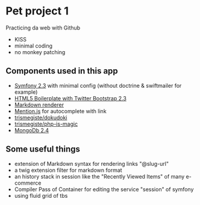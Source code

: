 # Pet project 1

Practicing da web with Github

 * KISS
 * minimal coding
 * no monkey patching

## Components used in this app

 * [Symfony 2.3](http://symfony.com/) with minimal config (without doctrine & swiftmailer for example)
 * [HTML5 Boilerplate with Twitter Bootstrap 2.3](http://html5boilerplate.com/)
 * [Markdown renderer](https://github.com/michelf/php-markdown)
 * [Mention.js](https://github.com/jakiestfu/Mention.js) for autocomplete with link
 * [trismegiste/dokudoki](https://github.com/Trismegiste/DokudokiBundle)
 * [trismegiste/php-is-magic](https://github.com/Trismegiste/Php-Is-Magic)
 * [MongoDb 2.4](http://mongodb.com)

## Some useful things

 * extension of Markdown syntax for rendering links "@slug-url"
 * a twig extension filter for markdown format
 * an history stack in session like the "Recently Viewed Items" of many e-commerce
 * Compiler Pass of Container for editing the service "session" of symfony
 * using fluid grid of tbs